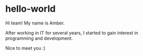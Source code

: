 # hello-world

Hi team! My name is Amber.

After working in IT for several years, I started to gain interest in programming and development.

Nice to meet you :)
